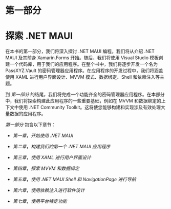 # 第一部分

# 探索 .NET MAUI

在本书的第一部分，我们将深入探讨 .NET MAUI 编程。我们将从介绍 .NET MAUI 及其前身 Xamarin.Forms 开始。随后，我们将使用 Visual Studio 模板创建一个代码库，用于我们的应用程序。在整个书中，我们将逐步开发一个名为 PassXYZ.Vault 的密码管理器应用程序。在应用程序的开发过程中，我们将涵盖使用 XAML 进行用户界面设计、MVVM 模式、数据绑定、Shell 和依赖注入等主题。

到 *第一部分* 的结尾，我们将完成一个功能齐全的密码管理器应用程序。在本部分中，我们将探索构建此应用程序的一些重要基础，例如在 MVVM 和数据绑定的上下文中使用 .NET Community Toolkit。这将使您能够构建和实现涉及有效处理大量数据的应用程序。

*第一部分* 包含以下章节：

+   *第一章*，*开始使用 .NET MAUI*

+   *第二章*，*构建我们的第一个 .NET MAUI 应用程序*

+   *第三章*，*使用 XAML 进行用户界面设计*

+   *第四章*，*探索 MVVM 和数据绑定*

+   *第五章*，*使用 .NET MAUI Shell 和 *NavigationPage* 进行导航*

+   *第六章*，*使用依赖注入进行软件设计*

+   *第七章*，*使用平台特定功能*
